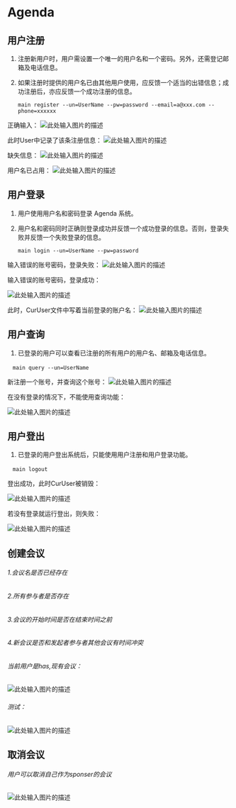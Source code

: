 # Agenda

## 用户注册

 1. 注册新用户时，用户需设置一个唯一的用户名和一个密码。另外，还需登记邮箱及电话信息。
 2. 如果注册时提供的用户名已由其他用户使用，应反馈一个适当的出错信息；成功注册后，亦应反馈一个成功注册的信息。


    `main register --un=UserName --pw=password --email=a@xxx.com --phone=xxxxxx`


正确输入：
![此处输入图片的描述][1]

此时User中记录了该条注册信息：
![此处输入图片的描述][2]

缺失信息：
![此处输入图片的描述][3]

用户名已占用：
![此处输入图片的描述][4]

## 用户登录

 1. 用户使用用户名和密码登录 Agenda 系统。
 2. 用户名和密码同时正确则登录成功并反馈一个成功登录的信息。否则，登录失败并反馈一个失败登录的信息。

    `main login --un=UserName --pw=password`

输入错误的账号密码，登录失败：
![此处输入图片的描述][5]

输入错误的账号密码，登录成功：

![此处输入图片的描述][6]

此时，CurUser文件中写着当前登录的账户名：
![此处输入图片的描述][7]

## 用户查询

 1. 已登录的用户可以查看已注册的所有用户的用户名、邮箱及电话信息。

    `main query --un=UserName`

新注册一个账号，并查询这个账号：
![此处输入图片的描述][8]

在没有登录的情况下，不能使用查询功能：

![此处输入图片的描述][9]

## 用户登出

 1. 已登录的用户登出系统后，只能使用用户注册和用户登录功能。
 
     `main logout`

登出成功，此时CurUser被销毁：

![此处输入图片的描述][10]

若没有登录就运行登出，则失败：

![此处输入图片的描述][11]

## 创建会议

###### 1.会议名是否已经存在 
###### 2.所有参与者是否存在
###### 3.会议的开始时间是否在结束时间之前
###### 4.新会议是否和发起者参与者其他会议有时间冲突

###### 当前用户是has,现有会议：
![此处输入图片的描述][12]
###### 测试：
![此处输入图片的描述][13]

## 取消会议

###### 用户可以取消自己作为sponser的会议
![此处输入图片的描述][14]



  [1]: https://s1.ax2x.com/2017/10/31/BCH5S.png
  [2]: https://s1.ax2x.com/2017/10/31/BCVQu.png
  [3]: https://s1.ax2x.com/2017/10/31/BCXUH.png
  [4]: https://s1.ax2x.com/2017/10/31/BCmgN.png
  [5]: https://s1.ax2x.com/2017/10/31/BCYc9.png
  [6]: https://s1.ax2x.com/2017/10/31/BC0fA.png
  [7]: https://s1.ax2x.com/2017/10/31/BCjIe.png
  [8]: https://s1.ax2x.com/2017/10/31/BCWXO.png
  [9]: https://s1.ax2x.com/2017/10/31/BCM9d.png
  [10]: https://s1.ax2x.com/2017/10/31/BCOOR.png
  [11]: https://s1.ax2x.com/2017/10/31/BCbUr.png
  [12]: http://ww1.sinaimg.cn/large/0060lm7Tly1fl2khgvzq2j315m040gma.jpg
  [13]: http://ww2.sinaimg.cn/large/0060lm7Tly1fl2pu2nh3fj31b407u421.jpg
  [14]: http://ww2.sinaimg.cn/large/0060lm7Tly1fl2pubbe9lj30oq04mq49.jpg

